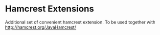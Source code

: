 # Hamcrest Extensions
Additional set of convenient hamcrest extension. To be used together with http://hamcrest.org/JavaHamcrest/
